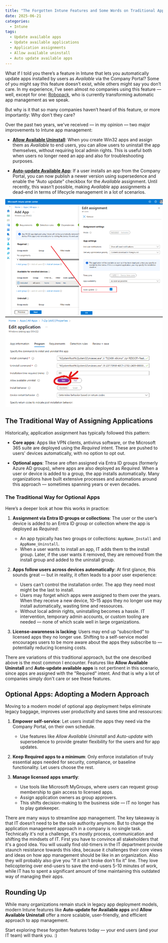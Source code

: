 ```yaml
---
title: "The Forgotten Intune Features and Some Words on Traditional Application Management"
date: 2025-06-21
categories:
  - Intune
tags:
  - Update available apps
  - Update available applications
  - Application assignments
  - Allow available uninstall
  - Auto update available apps
---
```


What if I told you there’s a feature in Intune that lets you automatically update apps installed by users as *Available* via the Company Portal? Some of you might say this feature doesn’t exist, while others might say you don’t care. In my experience, I’ve seen almost no companies using this feature — well, except for one: [Robopack](https://robopack.com/), who is currently transforming automatic app management as we speak.

But why is it that so many companies haven’t heard of this feature, or more importantly: Why don't they care?

Over the past two years, we've received — in my opinion — two major improvements to Intune app management:

- **[Allow Available Uninstall](https://learn.microsoft.com/en-us/intune/intune-service/apps/apps-win32-add#step-2-program)**: When you create Win32 apps and assign them as *Available* to end users, you can allow users to uninstall the app themselves, without requiring local admin rights. This is useful both when users no longer need an app and also for troubleshooting purposes.
  
- **[Auto-update Available App](https://learn.microsoft.com/en-us/intune/intune-service/apps/apps-win32-supersedence#use-auto-update-with-app-supersedence)**: If a user installs an app from the Company Portal, you can now publish a newer version using supersedence and enable the “Auto update” checkbox for the *Available* assignment. Until recently, this wasn’t possible, making *Available* app assignments a dead-end in terms of lifecycle management in a lot of scenarios.

![AutoUpdateAvailableApp](/assets/images/2025-06-24-Forgotten-IntuneFeatures/Auto-update-AvailableApp.png?raw=true "Auto update available app")
![UninstallWin32App](/assets/images/2025-06-24-Forgotten-IntuneFeatures/AllowAvailableUninstall.png?raw=true "Uninstall Win32 app")  

## The Traditional Way of Assigning Applications

Historically, application assignment has typically followed this pattern:

- **Core apps**: Apps like VPN clients, antivirus software, or the Microsoft 365 suite are deployed using the *Required* intent. These are pushed to users' devices automatically, with no option to opt out.
  
- **Optional apps**: These are often assigned via Entra ID groups (formerly Azure AD groups), where apps are also deployed as *Required*. When a user or device is added to a group, the app installs automatically. Many organizations have built extensive processes and automations around this approach — sometimes spanning years or even decades.

### The Traditional Way for Optional Apps

Here’s a deeper look at how this works in practice:

1. **Assignment via Entra ID groups or collections**: The user or the user’s device is added to an Entra ID group or collection where the app is deployed as *Required*:
   - An app typically has two groups or collections: `AppName_Install` and `AppName_Uninstall`.
   - When a user wants to install an app, IT adds them to the install group. Later, if the user wants it removed, they are removed from the install group and added to the uninstall group.

2. **Apps follow users across devices automatically**: At first glance, this sounds great — but in reality, it often leads to a poor user experience:
   - Users can’t control the installation order. The app they need most might be the last to install.
   - Users may forget which apps were assigned to them over the years. When they receive a new device, 10–15 apps they no longer use may install automatically, wasting time and ressources.
   - Without local admin rights, uninstalling becomes a hassle. IT intervention, temporary admin accounts, or custom tooling are needed — none of which scale well in large organizations.

3. **License-awareness is lacking**: Users may end up “subscribed” to licensed apps they no longer use. Shifting to a self-service model encourages users to be more aware about the apps they subscribe to — potentially reducing licensing costs.

There are variations of this traditional approach, but the one described above is the most common I encounter. Features like **Allow Available Uninstall** and **Auto-update available apps** is not pertinent in this scenario, since apps are assigned with the "Required" intent. And that is why a lot of companies simply don't care or see these features.

## Optional Apps: Adopting a Modern Approach

Moving to a modern model of optional app deployment helps eliminate legacy baggage, improves user productivity and saves time and ressources:

1. **Empower self-service**: Let users install the apps they need via the Company Portal, on their own schedule.
   - Use features like *Allow Available Uninstall* and *Auto-update* with supersedence to provide greater flexibility for the users and for app updates.

2. **Keep Required apps to a minimum**: Only enforce installation of truly essential apps needed for security, compliance, or baseline functionality. Let users choose the rest.

3. **Manage licensed apps smartly**:
   - Use tools like Microsoft MyGroups, where users can request group membership to gain access to licensed apps.
   - Assign application owners as group approvers.
   - This shifts decision-making to the business side — IT no longer has to play gatekeeper.

There are many ways to streamline app management. The key takeaway is that IT doesn’t need to be the sole authority anymore. But to change the application management approach in a company is no single task. Technically it's not a challenge, it's mostly process, communication and shifting the mindsets of IT.
First you have to convince all stakeholders that it's a good idea. You will usually find old-timers in the IT department provide staunch resistance towards this idea, because it challenges their core views and ideas on how app management should be like in an organization. Also they will probably also give you "If it ain't broke don't fix it" line. They love helicoptering over end-users to save the end-users 5-10 minutes of work, while IT has to spent a significant amount of time maintaining this outdated way of managing their apps.

## Rounding Up

While many organizations remain stuck in legacy app deployment models, modern Intune features like **Auto-update for Available apps** and **Allow Available Uninstall** offer a more scalable, user-friendly, and efficient approach to app management.

Start exploring these forgotten features today — your end users (and your IT team) will thank you. :)

